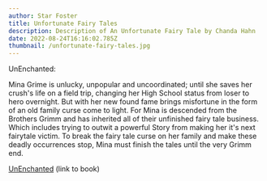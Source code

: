 ```yaml
---
author: Star Foster
title: Unfortunate Fairy Tales
description: Description of An Unfortunate Fairy Tale by Chanda Hahn
date: 2022-08-24T16:16:02.785Z
thumbnail: /unfortunate-fairy-tales.jpg
---
```

UnEnchanted:

Mina Grime is unlucky, unpopular and uncoordinated; until she saves her crush's life on a field trip, changing her High School status from loser to hero overnight. But with her new found fame brings misfortune in the form of an old family curse come to light. For Mina is descended from the Brothers Grimm and has inherited all of their unfinished fairy tale business. Which includes trying to outwit a powerful Story from making her it's next fairytale victim. To break the fairy tale curse on her family and make these deadly occurrences stop, Mina must finish the tales until the very Grimm end.

[UnEnchanted](https://www.goodreads.com/book/show/13402447-unenchanted) (link to book)